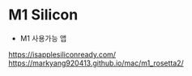 # M1 Silicon

- M1 사용가능 앱

<https://isapplesiliconready.com/>
<https://markyang920413.github.io/mac/m1_rosetta2/>

